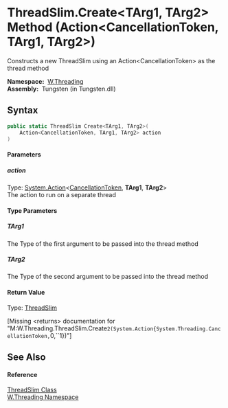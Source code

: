 ThreadSlim.Create&lt;TArg1, TArg2> Method (Action&lt;CancellationToken, TArg1, TArg2>)
======================================================================================
   Constructs a new ThreadSlim using an Action&lt;CancellationToken> as the thread method

  **Namespace:**  [W.Threading][1]  
  **Assembly:**  Tungsten (in Tungsten.dll)

Syntax
------

```csharp
public static ThreadSlim Create<TArg1, TArg2>(
	Action<CancellationToken, TArg1, TArg2> action
)

```

#### Parameters

##### *action*
Type: [System.Action][2]&lt;[CancellationToken][3], **TArg1**, **TArg2**>  
The action to run on a separate thread

#### Type Parameters

##### *TArg1*
The Type of the first argument to be passed into the thread method

##### *TArg2*
The Type of the second argument to be passed into the thread method

#### Return Value
Type: [ThreadSlim][4]  

[Missing &lt;returns> documentation for "M:W.Threading.ThreadSlim.Create``2(System.Action{System.Threading.CancellationToken,``0,``1})"]


See Also
--------

#### Reference
[ThreadSlim Class][4]  
[W.Threading Namespace][1]  

[1]: ../README.md
[2]: http://msdn.microsoft.com/en-us/library/bb549392
[3]: http://msdn.microsoft.com/en-us/library/dd384802
[4]: README.md